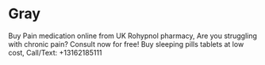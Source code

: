 # Gray
Buy Pain medication online from UK Rohypnol pharmacy, Are you struggling with chronic pain? Consult now for free! Buy sleeping pills tablets at low cost, Call/Text: +13162185111
